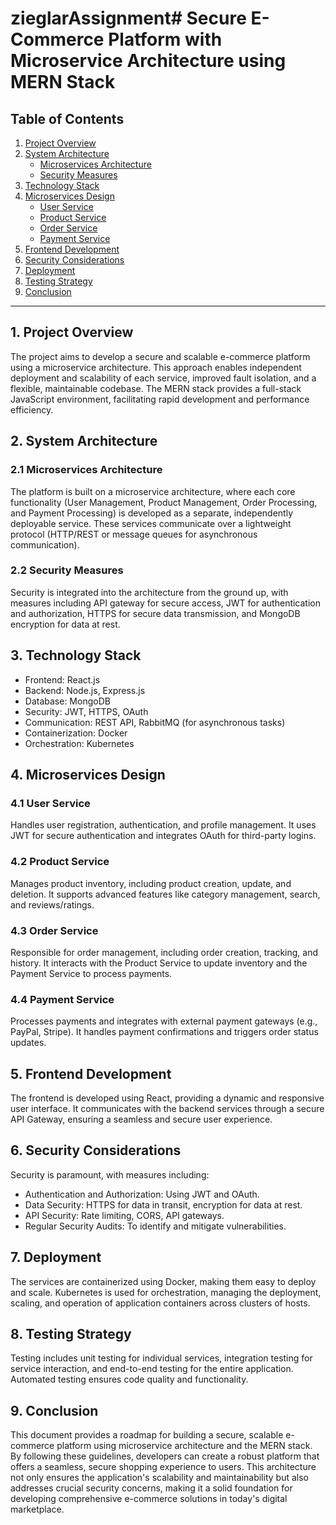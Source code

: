# zieglarAssignment# Secure E-Commerce Platform with Microservice Architecture using MERN Stack

## Table of Contents
1. [Project Overview](#project-overview)
2. [System Architecture](#system-architecture)
    - [Microservices Architecture](#microservices-architecture)
    - [Security Measures](#security-measures)
3. [Technology Stack](#technology-stack)
4. [Microservices Design](#microservices-design)
    - [User Service](#user-service)
    - [Product Service](#product-service)
    - [Order Service](#order-service)
    - [Payment Service](#payment-service)
5. [Frontend Development](#frontend-development)
6. [Security Considerations](#security-considerations)
7. [Deployment](#deployment)
8. [Testing Strategy](#testing-strategy)
9. [Conclusion](#conclusion)

---

## 1. Project Overview
The project aims to develop a secure and scalable e-commerce platform using a microservice architecture. This approach enables independent deployment and scalability of each service, improved fault isolation, and a flexible, maintainable codebase. The MERN stack provides a full-stack JavaScript environment, facilitating rapid development and performance efficiency.

## 2. System Architecture
### 2.1 Microservices Architecture
The platform is built on a microservice architecture, where each core functionality (User Management, Product Management, Order Processing, and Payment Processing) is developed as a separate, independently deployable service. These services communicate over a lightweight protocol (HTTP/REST or message queues for asynchronous communication).

### 2.2 Security Measures
Security is integrated into the architecture from the ground up, with measures including API gateway for secure access, JWT for authentication and authorization, HTTPS for secure data transmission, and MongoDB encryption for data at rest.

## 3. Technology Stack
- Frontend: React.js
- Backend: Node.js, Express.js
- Database: MongoDB
- Security: JWT, HTTPS, OAuth
- Communication: REST API, RabbitMQ (for asynchronous tasks)
- Containerization: Docker
- Orchestration: Kubernetes

## 4. Microservices Design
### 4.1 User Service
Handles user registration, authentication, and profile management. It uses JWT for secure authentication and integrates OAuth for third-party logins.

### 4.2 Product Service
Manages product inventory, including product creation, update, and deletion. It supports advanced features like category management, search, and reviews/ratings.

### 4.3 Order Service
Responsible for order management, including order creation, tracking, and history. It interacts with the Product Service to update inventory and the Payment Service to process payments.

### 4.4 Payment Service
Processes payments and integrates with external payment gateways (e.g., PayPal, Stripe). It handles payment confirmations and triggers order status updates.

## 5. Frontend Development
The frontend is developed using React, providing a dynamic and responsive user interface. It communicates with the backend services through a secure API Gateway, ensuring a seamless and secure user experience.

## 6. Security Considerations
Security is paramount, with measures including:
- Authentication and Authorization: Using JWT and OAuth.
- Data Security: HTTPS for data in transit, encryption for data at rest.
- API Security: Rate limiting, CORS, API gateways.
- Regular Security Audits: To identify and mitigate vulnerabilities.

## 7. Deployment
The services are containerized using Docker, making them easy to deploy and scale. Kubernetes is used for orchestration, managing the deployment, scaling, and operation of application containers across clusters of hosts.

## 8. Testing Strategy
Testing includes unit testing for individual services, integration testing for service interaction, and end-to-end testing for the entire application. Automated testing ensures code quality and functionality.

## 9. Conclusion
This document provides a roadmap for building a secure, scalable e-commerce platform using microservice architecture and the MERN stack. By following these guidelines, developers can create a robust platform that offers a seamless, secure shopping experience to users. This architecture not only ensures the application's scalability and maintainability but also addresses crucial security concerns, making it a solid foundation for developing comprehensive e-commerce solutions in today's digital marketplace.
